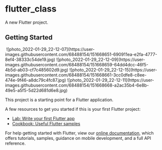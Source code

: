 # flutter_class

A new Flutter project.

## Getting Started

<img>
![photo_2022-01-29_22-12-07](https://user-images.githubusercontent.com/68488154/151668651-690911ea-e2fa-4777-8ef4-38333c54de19.jpg)
![photo_2022-01-29_22-12-09](https://user-images.githubusercontent.com/68488154/151668659-64dd4dcc-46f5-4b5d-ab03-cf7c485602d9.jpg)
![photo_2022-01-29_22-12-15](https://user-images.githubusercontent.com/68488154/151668661-3cc0dfe8-c8ee-474e-9f46-a8dc79c4fc87.jpg)
![photo_2022-01-29_22-12-11](https://user-images.githubusercontent.com/68488154/151668668-a2ac35b4-6e8b-49e5-a5f5-5d22d681d6e8.jpg)
</img>


This project is a starting point for a Flutter application.

A few resources to get you started if this is your first Flutter project:

- [Lab: Write your first Flutter app](https://flutter.dev/docs/get-started/codelab)
- [Cookbook: Useful Flutter samples](https://flutter.dev/docs/cookbook)

For help getting started with Flutter, view our
[online documentation](https://flutter.dev/docs), which offers tutorials,
samples, guidance on mobile development, and a full API reference.
